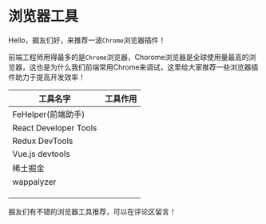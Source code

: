 # 浏览器工具

Hello，掘友们好，来推荐一波`Chrome`浏览器插件！

前端工程师用得最多的是`Chrome`浏览器，Chorome浏览器是全球使用量最高的浏览器，这也是为什么我们前端常用Chrome来调试，这里给大家推荐一些浏览器插件助力于提高开发效率！

| 工具名字              | 工具作用 |
| --------------------- | :------: |
| FeHelper(前端助手)    |          |
| React Developer Tools |          |
| Redux DevTools        |          |
| Vue.js devtools       |          |
| 稀土掘金              |          |
| wappalyzer            |          |
|                       |          |
|                       |          |
|                       |          |

掘友们有不错的浏览器工具推荐，可以在评论区留言！
